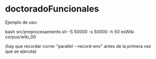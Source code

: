 # doctoradoFuncionales

Ejemplo de uso:

bash src/preprocesamiento.sh -S 50000 -s 50000 -h 50 esWiki corpus/wiki_00

(hay que recordar correr "parallel --record-env" antes de la primera vez que se ejecuta)
